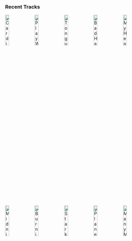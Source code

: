 ### Recent Tracks
[<img src='https://lastfm.freetls.fastly.net/i/u/300x300/d93cec1bfa4fae3134f847eb6b13df9f.png' width='16%' height='16%' alt='Cardiac Arrest'>](https://www.last.fm/music/bad%2bsuns/_/cardiac%2barrest)&nbsp;&nbsp;&nbsp;&nbsp;[<img src='https://lastfm.freetls.fastly.net/i/u/300x300/9f89cf0a77a541e4c16f5513d041eaa5.png' width='16%' height='16%' alt='Play With Fire'>](https://www.last.fm/music/vance%2bjoy/_/play%2bwith%2bfire)&nbsp;&nbsp;&nbsp;&nbsp;[<img src='https://lastfm.freetls.fastly.net/i/u/300x300/1d0c1e7089e24572bcd773d6ef1709f0.png' width='16%' height='16%' alt='Tongue Tied'>](https://www.last.fm/music/grouplove/_/tongue%2btied)&nbsp;&nbsp;&nbsp;&nbsp;[<img src='https://lastfm.freetls.fastly.net/i/u/300x300/710475226569688febcafdb4ed3b7ae3.png' width='16%' height='16%' alt='Bad Habits'>](https://www.last.fm/music/ookay/_/bad%2bhabits)&nbsp;&nbsp;&nbsp;&nbsp;[<img src='https://lastfm.freetls.fastly.net/i/u/300x300/45869cddc3bc444a4f544113f81fd777.png' width='16%' height='16%' alt='My Hearts Always Yours'>](https://www.last.fm/music/arkells/_/my%2bheart%2527s%2balways%2byours)&nbsp;&nbsp;&nbsp;&nbsp;<br>[<img src='https://lastfm.freetls.fastly.net/i/u/300x300/8c24641e76d9c36d2045adb9fe7ca5bc.png' width='16%' height='16%' alt='Midnight (feat. Liam Payne)'>](https://www.last.fm/music/alesso/_/midnight%2b%2528feat.%2bliam%2bpayne%2529)&nbsp;&nbsp;&nbsp;&nbsp;[<img src='https://lastfm.freetls.fastly.net/i/u/300x300/cd879ab7491b45f4c5cd14bb9a1e5e05.png' width='16%' height='16%' alt='Burning Gold'>](https://www.last.fm/music/christina%2bperri/_/burning%2bgold)&nbsp;&nbsp;&nbsp;&nbsp;[<img src='https://lastfm.freetls.fastly.net/i/u/300x300/4f25b8723e2044ceb8b99609b5004c15.png' width='16%' height='16%' alt='Stark Goes Green'>](https://www.last.fm/music/alan%2bsilvestri/_/stark%2bgoes%2bgreen)&nbsp;&nbsp;&nbsp;&nbsp;[<img src='https://lastfm.freetls.fastly.net/i/u/300x300/93abb8f8430d1ec2d9dd136660a8c636.png' width='16%' height='16%' alt='Planetarium'>](https://www.last.fm/music/justin%2bhurwitz/_/planetarium)&nbsp;&nbsp;&nbsp;&nbsp;[<img src='https://lastfm.freetls.fastly.net/i/u/300x300/94e080cc589e46eeae07418dcd547eb2.png' width='16%' height='16%' alt='Many Meetings'>](https://www.last.fm/music/howard%2bshore/_/many%2bmeetings)&nbsp;&nbsp;&nbsp;&nbsp;<br>